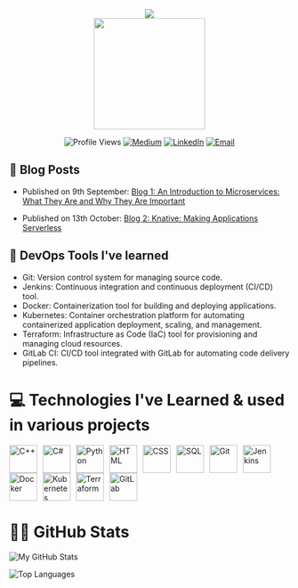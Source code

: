 <div align="center">
  <img src="https://readme-typing-svg.herokuapp.com?font=Press+Start+2P&size=15&duration=3000&pause=50&color=8bcbd5&center=true&vCenter=true&multiline=true&width=710&height=100&lines=%3E+Hi+there!+I’m+Zaib+Un+Nisa;A+final+year+Computer+Science+student!" />
  <div align="center">
  <img src="https://media4.giphy.com/media/VFHa3Kg39gFLVbinN1/giphy.webp" width="200" />

  ![Profile Views](https://komarev.com/ghpvc/?username=zaibunnisaq&color=green)
  [![Medium](https://img.shields.io/badge/Medium-Follow-black?style=flat&logo=medium)](https://medium.com/@zaibunnisachd)
  [![LinkedIn](https://img.shields.io/badge/LinkedIn-Connect-blue?style=flat&logo=linkedin)](https://www.linkedin.com/in/zaibunnisachd/)
  [![Email](https://img.shields.io/badge/Email-Contact-red?style=flat&logo=gmail)](mailto:i210383@nu.edu.pk)
  
</div>
</div>

## 📝 Blog Posts
- Published on 9th September: [Blog 1: An Introduction to Microservices: What They Are and Why They Are Important ](https://medium.com/@zaibunnisachd/an-introduction-to-microservices-what-they-are-and-why-they-are-important-22b9c9aa8194)

- Published on 13th October: [Blog 2: Knative: Making Applications Serverless ](https://medium.com/@zaibunnisachd/knative-making-applications-serverless-a5e6239c9096)

## 📖 DevOps Tools I've learned

- Git: Version control system for managing source code.
- Jenkins: Continuous integration and continuous deployment (CI/CD) tool.
- Docker: Containerization tool for building and deploying applications.
- Kubernetes: Container orchestration platform for automating containerized application deployment, scaling, and management.
- Terraform: Infrastructure as Code (IaC) tool for provisioning and managing cloud resources.
- GitLab CI: CI/CD tool integrated with GitLab for automating code delivery pipelines.


# 💻 Technologies I've Learned & used in various projects

<div style="display: flex; flex-wrap: wrap;">
  <img src="https://cdn.jsdelivr.net/gh/devicons/devicon/icons/cplusplus/cplusplus-original.svg" alt="C++" width="50" style="margin-right: 10px;"/>
  <img src="https://cdn.jsdelivr.net/gh/devicons/devicon/icons/csharp/csharp-original.svg" alt="C#" width="50" style="margin-right: 10px;"/>
  <img src="https://cdn.jsdelivr.net/gh/devicons/devicon/icons/python/python-original.svg" alt="Python" width="50" style="margin-right: 10px;"/>
  <img src="https://cdn.jsdelivr.net/gh/devicons/devicon/icons/html5/html5-original.svg" alt="HTML" width="50" style="margin-right: 10px;"/>
  <img src="https://cdn.jsdelivr.net/gh/devicons/devicon/icons/css3/css3-original.svg" alt="CSS" width="50" style="margin-right: 10px;"/>
  <img src="https://cdn.jsdelivr.net/gh/devicons/devicon/icons/mysql/mysql-original.svg" alt="SQL" width="50" style="margin-right: 10px;"/>
  <img src="https://cdn.jsdelivr.net/gh/devicons/devicon/icons/git/git-original.svg" alt="Git" width="50" style="margin-right: 10px;"/>
  <img src="https://cdn.jsdelivr.net/gh/devicons/devicon/icons/jenkins/jenkins-original.svg" alt="Jenkins" width="50" style="margin-right: 10px;"/>
  <img src="https://cdn.jsdelivr.net/gh/devicons/devicon/icons/docker/docker-original.svg" alt="Docker" width="50" style="margin-right: 10px;"/>
  <img src="https://cdn.jsdelivr.net/gh/devicons/devicon/icons/kubernetes/kubernetes-plain.svg" alt="Kubernetes" width="50" style="margin-right: 10px;"/>
  <img src="https://cdn.jsdelivr.net/gh/devicons/devicon/icons/terraform/terraform-original.svg" alt="Terraform" width="50" style="margin-right: 10px;"/>
  <img src="https://cdn.jsdelivr.net/gh/devicons/devicon/icons/gitlab/gitlab-original.svg" alt="GitLab" width="50" style="margin-right: 10px;"/>
</div>


# 👩‍💻 GitHub Stats

![My GitHub Stats](https://github-readme-stats.vercel.app/api?username=zaibunnisaq&show_icons=true&count_private=true&hide=prs&theme=tokyonight)

![Top Languages](https://github-readme-stats.vercel.app/api/top-langs/?username=zaibunnisaq&langs_count=10&layout=compact&theme=tokyonight)
